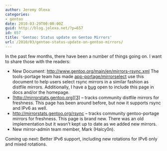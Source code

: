 ```yaml
---
author: Jeremy Olexa
categories:
- gentoo
date: 2010-03-29T00:00:00Z
guid: http://blog.jolexa.net/?p=657
id: 657
title: 'Gentoo: Status update on Gentoo Mirrors'
url: /2010/03/gentoo-status-update-on-gentoo-mirrors/
---
```


In the past few months, there have been a number of things going on. I want to share those with the readers:

  * New Document: <http://www.gentoo.org/main/en/mirrors-rsync.xml> The tools-portage team has made [app-portage/mirrorselect][1] use this document to help users select rsync mirrors in a similar fashion as distfile mirrors. Additionally, I have a [bug][2] open to include this page in docs and/or the homepage.
  * [http://mirrorstats.gentoo.org][3] &#8211; tracks community distfile mirrors for freshness. This page has been around before, but now it supports rsync and IPv6 as well.
  * <http://mirrorstats.gentoo.org/rsync> &#8211; tracks community gentoo-portage mirrors for freshness. This page is brand new. There was an old implementation but it wasn&#8217;t kept up to date as we added new mirrors.
  * New mirror-admin team member, Mark (Halcy0n).

Coming up next: Better IPv6 support, including new rotations for IPv6 only and mixed rotations.

 [1]: http://packages.gentoo.org/package/app-portage/mirrorselect
 [2]: http://bugs.gentoo.org/309073
 [3]: http://mirrorstats.gentoo.org/